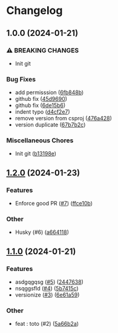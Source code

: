 # Changelog

## 1.0.0 (2024-01-21)


### ⚠ BREAKING CHANGES

* Init git

### Bug Fixes

* add permisssion ([6fb848b](https://github.com/slucky31/SemVer/commit/6fb848b4b9b630c1aef416bd7ead7a9b8ddd9833))
* github fix ([45d9690](https://github.com/slucky31/SemVer/commit/45d96907a16d72a4100b243d6cc684f506284cdb))
* github fix ([6de15b6](https://github.com/slucky31/SemVer/commit/6de15b68d550aa2b17c00b70bf382d993cc86311))
* indent typo ([d4cf2e7](https://github.com/slucky31/SemVer/commit/d4cf2e7b1e35561ab58f7a9983b5827aec3c78de))
* remove version from csproj ([476a428](https://github.com/slucky31/SemVer/commit/476a428bc700c843bf6e81a26b3617d8bff677c8))
* version duplicate ([67b7b2c](https://github.com/slucky31/SemVer/commit/67b7b2ced4d0c419a2718490105b9731a0612755))


### Miscellaneous Chores

* Init git ([b13198e](https://github.com/slucky31/SemVer/commit/b13198e98f1c86ecc73d1513e4733db83db1c1c4))


<a name="1.2.0"></a>
## [1.2.0](https://www.github.com/slucky31/SemVer/releases/tag/v1.2.0) (2024-01-23)

### Features

* Enforce good PR ([#7](https://www.github.com/slucky31/SemVer/issues/7)) ([ffce10b](https://www.github.com/slucky31/SemVer/commit/ffce10b6ba6fa8136bc7bcd8a2eb735e9ce50cda))

### Other

* Husky (#6) ([a664118](https://www.github.com/slucky31/SemVer/commit/a664118379765402997125890433e80307decbdd))

<a name="1.1.0"></a>
## [1.1.0](https://www.github.com/slucky31/SemVer/releases/tag/v1.1.0) (2024-01-21)

### Features

* asdgqgqsg ([#5](https://www.github.com/slucky31/SemVer/issues/5)) ([2447638](https://www.github.com/slucky31/SemVer/commit/2447638b9cb8e5a9ff218c594a67cd3988f7046c))
* nsqggsfld ([#4](https://www.github.com/slucky31/SemVer/issues/4)) ([5b7415c](https://www.github.com/slucky31/SemVer/commit/5b7415c362827020e705d339fea6d637b8cf6c3a))
* versionize ([#3](https://www.github.com/slucky31/SemVer/issues/3)) ([6e61a59](https://www.github.com/slucky31/SemVer/commit/6e61a59ba70757a9ed16634e5cdb63fdfdff84a8))

### Other

* feat : toto (#2) ([5a66b2a](https://www.github.com/slucky31/SemVer/commit/5a66b2a9da8d92e0797365130bdc42230f22982e))


